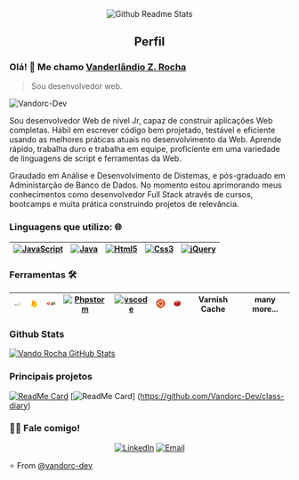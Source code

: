<p align="center">
 <img width="100px" src="https://media-exp1.licdn.com/dms/image/C4D03AQFqFQRqQj0iRQ/profile-displayphoto-shrink_200_200/0/1639387273496?e=1669248000&v=beta&t=aiPh_95ZhELw-GQrsuozTe2nHL9tevYY1AgzEuMfFgs" align="center" alt="Github Readme Stats" />
 <h2 align="center">Perfil</h2>
</p>

### Olá! 👋 Me chamo [Vanderlândio Z. Rocha](https://github.com/Vandorc-Dev)
> Sou desenvolvedor web.


<img src="https://komarev.com/ghpvc/?username=Vandorc-Dev&label=VISITAS+NO+PERFIL&style=for-the-badge" alt="Vandorc-Dev" />

<div>
 <p>
Sou desenvolvedor Web de nível Jr, capaz de construir aplicações Web completas. Hábil em escrever código bem projetado, testável e eficiente usando as melhores práticas atuais no desenvolvimento da Web. Aprende rápido, trabalha duro e trabalha em equipe, proficiente em uma variedade de linguagens de script e ferramentas da Web.

Graudado em Análise e Desenvolvimento de Distemas, e pós-graduado em Administarção de Banco de Dados.
No momento estou aprimorando meus conhecimentos como desenvolvedor Full Stack através de cursos, bootcamps e muita prática construindo projetos de relevância. 

</p>
</div>

### Linguagens que utilizo: 🌐

| [<img src="https://upload.wikimedia.org/wikipedia/commons/thumb/9/99/Unofficial_JavaScript_logo_2.svg/800px-Unofficial_JavaScript_logo_2.svg.png" alt="JavaScript" width="42">](https://developer.mozilla.org/pt-BR/docs/Web/JavaScript/)  | [<img src="https://www.code4source.com/static/media/java.898b7343.png" alt="Java" width="42">](https://www.java.com/)  |  [<img src="https://samory.sistemasresponsivos.com.br/wp-content/uploads/2020/10/512px-HTML5_logo_and_wordmark.svg.png" alt="Html5" width="42">](https://html5.org/) |  [<img src="https://logodownload.org/wp-content/uploads/2017/04/css-3-logo-1.png" alt="Css3" width="30">](https://developer.mozilla.org/pt-BR/docs/Web/CSS/) | [<img src="https://info-comp.ru/wp-content/uploads/images/stories/kartinki2/What_is_SQL_1.jpg" alt="jQuery" width="55">](https://pt.wikipedia.org/wiki/SQL/)
|---|---|---|---|---|
 
### Ferramentas 🛠️

| [<img src="https://raw.githubusercontent.com/github/explore/80688e429a7d4ef2fca1e82350fe8e3517d3494d/topics/mysql/mysql.png" alt="mysql" width="24">](https://www.mysql.com/) |  [<img src="https://raw.githubusercontent.com/github/explore/80688e429a7d4ef2fca1e82350fe8e3517d3494d/topics/firebase/firebase.png" alt="firebase" width="24">](https://firebase.google.com/) | [<img src="https://raw.githubusercontent.com/github/explore/80688e429a7d4ef2fca1e82350fe8e3517d3494d/topics/git/git.png" alt="Git" width="24">](https://git-scm.com/) |  [<img src="https://logonoid.com/images/phpstorm-logo.png" alt="Phpstorm" width="24">](https://www.jetbrains.com/phpstorm/) | [<img src="https://upload.wikimedia.org/wikipedia/commons/thumb/2/2d/Visual_Studio_Code_1.18_icon.svg/1200px-Visual_Studio_Code_1.18_icon.svg.png" alt="vscode" width="24">](https://code.visualstudio.com/) | [<img src="https://raw.githubusercontent.com/github/explore/80688e429a7d4ef2fca1e82350fe8e3517d3494d/topics/ubuntu/ubuntu.png" alt="Ubuntu" width="24">](https://ubuntu.com/)  |  [<img src="https://raw.githubusercontent.com/github/explore/80688e429a7d4ef2fca1e82350fe8e3517d3494d/topics/redis/redis.png" alt="Redis" width="24">](https://redis.io/) | Varnish Cache | many more...
|---|---|---|---|---|---|---|---|---|

### Github Stats

[![Vando Rocha GitHub Stats](https://github-readme-stats.vercel.app/api?username=Vandorc-Dev&show_icons=true&count_private=true)](https://github.com/Vandorc-Dev)

### Principais projetos

[![ReadMe Card](https://github-readme-stats.vercel.app/api/pin/?username=Vandorc-Dev&repo=Portal-RespondeAqui&show_owner=true)](https://github.com/Vandorc-Dev/Portal-RespondeAqui)
[![ReadMe Card](https://github-readme-stats.vercel.app/api/pin/?username=Vandorc-Dev&repo=class-diary&show_owner=true)]
(https://github.com/Vandorc-Dev/class-diary)

<h3> 🤝🏻 Fale comigo!</h3>

<p align="center">
<a href="https://www.linkedin.com/in/vando-rocha/" target="_blank"><img alt="LinkedIn" src="https://img.shields.io/badge/LinkedIn-@anandmainali-blue?style=flat&logo=linkedin"></a>
<a href="mailto:vandorochaads@gmail.com"><img alt="Email" src="https://img.shields.io/badge/Email-anandmainali5@gmail.com-blue?style=flat&logo=gmail"></a>
</p>


⭐️ From [@vandorc-dev](https://github.com/Vandorc-Dev)
